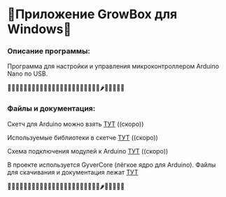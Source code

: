 # 🥬Приложение GrowBox для Windows🥬
### Описание программы:
Программа для настройки и управления микроконтроллером Arduino Nano по USB.

🍏🍎🍐🍊🍋🍌🍉🍇🍓🍈🍒🍑🍐🍍🥥🥝🍅🍆🥑🥦🥬🍞🥒🌶️🌽🥕🧅🧄🥔


### Файлы и документация:
Скетч для Arduino можно взять [ТУТ](http://example.com/ "Скоро выложу") ((скоро))

Используемые библиотеки в скетче [ТУТ](http://example.com/ "Скоро выложу") ((скоро))

Схема подключения модулей к Arduino [ТУТ](http://example.com/ "Скоро выложу") ((скоро))

В проекте используется GyverCore (лёгкое ядро для Arduino). Файлы для скачивания и документация лежат [ТУТ](https://alexgyver.ru/lessons/gyvercore-doc/ "GyverCore – лёгкое ядро для Arduino")

🍏🍎🍐🍊🍋🍌🍉🍇🍓🍈🍒🍑🍐🍍🥥🥝🍅🍆🥑🥦🥬🍞🥒🌶️🌽🥕🧅🧄🥔
